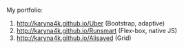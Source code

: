 My portfolio:

1. http://karyna4k.github.io/Uber (Bootstrap, adaptive)
2. http://karyna4k.github.io/Runsmart (Flex-box, native JS)
3. http://karyna4k.github.io/Alisayed (Grid)
